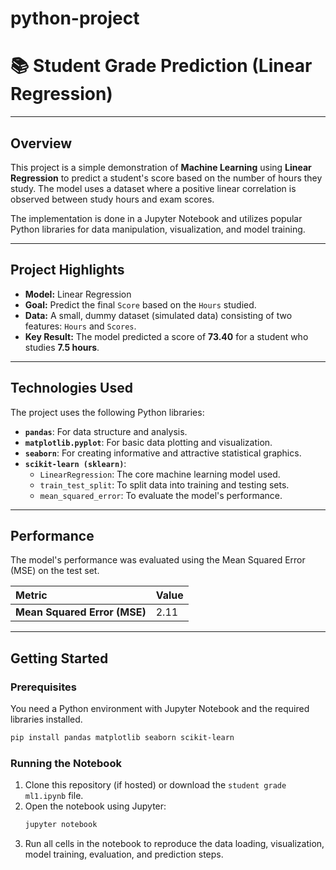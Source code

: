 # python-project
# 📚 Student Grade Prediction (Linear Regression)

-----

## Overview

This project is a simple demonstration of **Machine Learning** using **Linear Regression** to predict a student's score based on the number of hours they study. The model uses a dataset where a positive linear correlation is observed between study hours and exam scores.

The implementation is done in a Jupyter Notebook and utilizes popular Python libraries for data manipulation, visualization, and model training.

-----

## Project Highlights

  * **Model:** Linear Regression
  * **Goal:** Predict the final `Score` based on the `Hours` studied.
  * **Data:** A small, dummy dataset (simulated data) consisting of two features: `Hours` and `Scores`.
  * **Key Result:** The model predicted a score of **73.40** for a student who studies **7.5 hours**.

-----

## Technologies Used

The project uses the following Python libraries:

  * **`pandas`**: For data structure and analysis.
  * **`matplotlib.pyplot`**: For basic data plotting and visualization.
  * **`seaborn`**: For creating informative and attractive statistical graphics.
  * **`scikit-learn (sklearn)`**:
      * `LinearRegression`: The core machine learning model used.
      * `train_test_split`: To split data into training and testing sets.
      * `mean_squared_error`: To evaluate the model's performance.

-----

## Performance

The model's performance was evaluated using the Mean Squared Error (MSE) on the test set.

| Metric | Value |
| :--- | :--- |
| **Mean Squared Error (MSE)** | 2.11 |

-----

## Getting Started

### Prerequisites

You need a Python environment with Jupyter Notebook and the required libraries installed.

```bash
pip install pandas matplotlib seaborn scikit-learn
```

### Running the Notebook

1.  Clone this repository (if hosted) or download the `student grade ml1.ipynb` file.
2.  Open the notebook using Jupyter:
    ```bash
    jupyter notebook
    ```
3.  Run all cells in the notebook to reproduce the data loading, visualization, model training, evaluation, and prediction steps.
